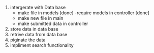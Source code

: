 1) intergerate with Data base
    - make file in models [done]
    -require models in controller  [done]
    - make new file in main
    - make submitted data in controller
2) store data in data base
3) retrive data from data base
4) piginate the data
5) impliment search functionality 
